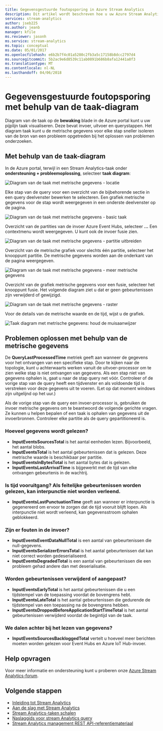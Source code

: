 ```yaml
---
title: Gegevensgestuurde foutopsporing in Azure Stream Analytics
description: Dit artikel wordt beschreven hoe u uw Azure Stream Analytics-taak oplossen met behulp van de taak diagram en metrische gegevens in de Azure portal.
services: stream-analytics
author: jseb225
ms.author: jeanb
manager: kfile
ms.reviewer: jasonh
ms.service: stream-analytics
ms.topic: conceptual
ms.date: 05/01/2017
ms.openlocfilehash: e6b2b7f4c01a5280c2fb3a5c17158b8dcc2797d4
ms.sourcegitcommit: 5b2ac9e6d8539c11ab0891b686b8afa12441a8f3
ms.translationtype: MT
ms.contentlocale: nl-NL
ms.lasthandoff: 04/06/2018
---
```

# <a name="data-driven-debugging-by-using-the-job-diagram"></a>Gegevensgestuurde foutopsporing met behulp van de taak-diagram

Diagram van de taak op de **bewaking** blade in de Azure portal kunt u uw pijplijn taak visualiseren. Deze bevat invoer, uitvoer en querystappen. Het diagram taak kunt u de metrische gegevens voor elke stap sneller isoleren van de bron van een probleem opgetreden bij het oplossen van problemen onderzoeken.

## <a name="using-the-job-diagram"></a>Met behulp van de taak-diagram

In de Azure portal, terwijl in een Stream Analytics-taak onder **ondersteuning + probleemoplossing**, selecteer **taak diagram**:

![Diagram van de taak met metrische gegevens - locatie](./media/stream-analytics-job-diagram-with-metrics/stream-analytics-job-diagram-with-metrics-portal-1.png)

Elke stap van de query voor een overzicht van de bijbehorende sectie in een query deelvenster bewerken te selecteren. Een grafiek metrische gegevens voor de stap wordt weergegeven in een onderste deelvenster op de pagina.

![Diagram van de taak met metrische gegevens - basic taak](./media/stream-analytics-job-diagram-with-metrics/stream-analytics-job-diagram-with-metrics-portal-2.png)

Overzicht van de partities van de invoer Azure Event Hubs, selecteer **...** Een contextmenu wordt weergegeven. U kunt ook de invoer fusie zien.

![Diagram van de taak met metrische gegevens - partitie uitbreiden](./media/stream-analytics-job-diagram-with-metrics/stream-analytics-job-diagram-with-metrics-portal-3.png)

Overzicht van de metrische grafiek voor slechts één partitie, selecteer het knooppunt partitie. De metrische gegevens worden aan de onderkant van de pagina weergegeven.

![Diagram van de taak met metrische gegevens - meer metrische gegevens](./media/stream-analytics-job-diagram-with-metrics/stream-analytics-job-diagram-with-metrics-portal-4.png)

Overzicht van de grafiek metrische gegevens voor een fusie, selecteer het knooppunt fusie. Het volgende diagram ziet u dat er geen gebeurtenissen zijn verwijderd of gewijzigd.

![Diagram van de taak met metrische gegevens - raster](./media/stream-analytics-job-diagram-with-metrics/stream-analytics-job-diagram-with-metrics-portal-5.png)

Voor de details van de metrische waarde en de tijd, wijst u de grafiek.

![Taak diagram met metrische gegevens: houd de muisaanwijzer](./media/stream-analytics-job-diagram-with-metrics/stream-analytics-job-diagram-with-metrics-portal-6.png)

## <a name="troubleshoot-by-using-metrics"></a>Problemen oplossen met behulp van de metrische gegevens

De **QueryLastProcessedTime** metriek geeft aan wanneer de gegevens voor het ontvangen van een specifieke stap. Door te kijken naar de topologie, kunt u achterwaarts werken vanuit de uitvoer-processor om te zien welke stap is niet ontvangen van gegevens. Als een stap niet van gegevens ophalen is, gaat u naar de stap query net vóór. Controleer of de vorige stap van de query heeft een tijdvenster en als voldoende tijd is verstreken voor deze gegevens uit te voeren. (Let op dat moment windows zijn uitgelijnd op het uur.)
 
Als de vorige stap van de query een invoer-processor is, gebruiken de invoer metrische gegevens om te beantwoord de volgende gerichte vragen. Ze kunnen u helpen bepalen of een taak is ophalen van gegevens uit de invoerbronnen. Controleer elke partitie als de query gepartitioneerd is.
 
### <a name="how-much-data-is-being-read"></a>Hoeveel gegevens wordt gelezen?

*   **InputEventsSourcesTotal** is het aantal eenheden lezen. Bijvoorbeeld, het aantal blobs.
*   **InputEventsTotal** is het aantal gebeurtenissen dat is gelezen. Deze metrische waarde is beschikbaar per partitie.
*   **InputEventsInBytesTotal** is het aantal bytes dat is gelezen.
*   **InputEventsLastArrivalTime** is bijgewerkt met de tijd van elke ontvangen gebeurtenis in de wachtrij.
 
### <a name="is-time-moving-forward-if-actual-events-are-read-punctuation-might-not-be-issued"></a>Is tijd vooruitgang? Als feitelijke gebeurtenissen worden gelezen, kan interpunctie niet worden verleend.

*   **InputEventsLastPunctuationTime** geeft aan wanneer er interpunctie is gegenereerd om ervoor te zorgen dat de tijd vooruit blijft lopen. Als interpunctie niet wordt verleend, kan gegevensstroom ophalen geblokkeerd.
 
### <a name="are-there-any-errors-in-the-input"></a>Zijn er fouten in de invoer?

*   **InputEventsEventDataNullTotal** is een aantal van gebeurtenissen die null-gegevens.
*   **InputEventsSerializerErrorsTotal** is het aantal gebeurtenissen dat kan niet correct worden gedeserialiseerd.
*   **InputEventsDegradedTotal** is een aantal van gebeurtenissen die een probleem gehad andere dan met deserialisatie.
 
### <a name="are-events-being-dropped-or-adjusted"></a>Worden gebeurtenissen verwijderd of aangepast?

*   **InputEventsEarlyTotal** is het aantal gebeurtenissen die u een tijdstempel van de toepassing voordat de bovengrens hebt.
*   **InputEventsLateTotal** is het aantal gebeurtenissen die gedurende de tijdstempel van een toepassing na de bovengrens hebben.
*   **InputEventsDroppedBeforeApplicationStartTimeTotal** is het aantal gebeurtenissen verwijderd voordat de begintijd van de taak.
 
### <a name="are-we-falling-behind-in-reading-data"></a>We dalen achter bij het lezen van gegevens?

*   **InputEventsSourcesBackloggedTotal** vertelt u hoeveel meer berichten moeten worden gelezen voor Event Hubs en Azure IoT Hub-invoer.


## <a name="get-help"></a>Help opvragen
Voor meer informatie en ondersteuning kunt u proberen onze [Azure Stream Analytics-forum](https://social.msdn.microsoft.com/Forums/azure/home?forum=AzureStreamAnalytics).

## <a name="next-steps"></a>Volgende stappen
* [Inleiding tot Stream Analytics](stream-analytics-introduction.md)
* [Aan de slag met Stream Analytics](stream-analytics-real-time-fraud-detection.md)
* [Stream Analytics-taken schalen](stream-analytics-scale-jobs.md)
* [Naslaggids voor stream Analytics query](https://msdn.microsoft.com/library/azure/dn834998.aspx)
* [Stream Analytics management REST API-referentiemateriaal](https://msdn.microsoft.com/library/azure/dn835031.aspx)
